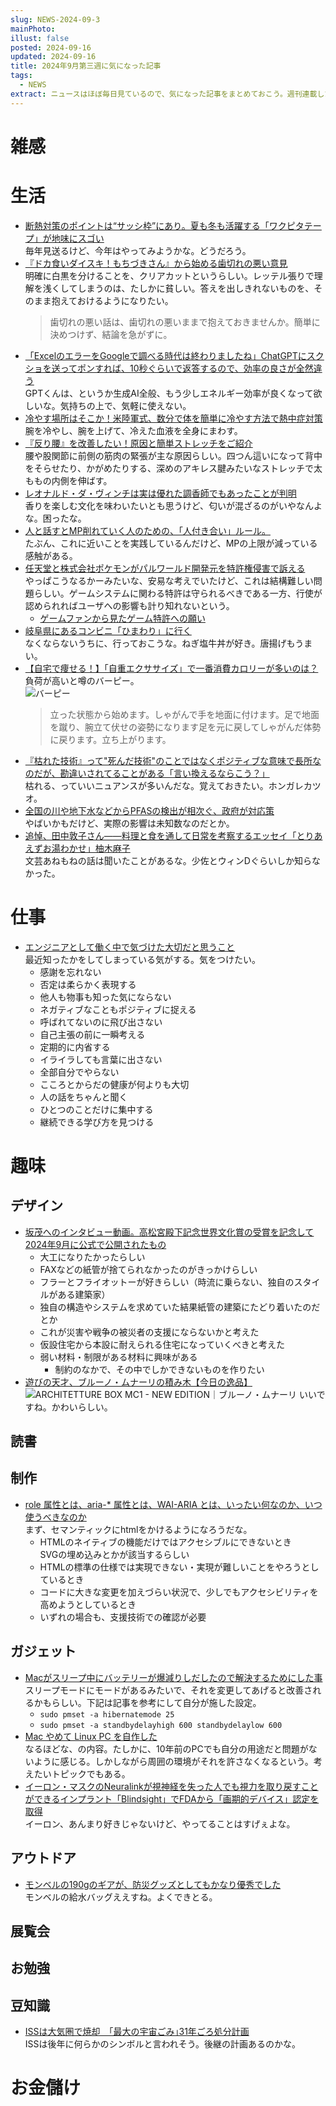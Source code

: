 ```yaml
---
slug: NEWS-2024-09-3
mainPhoto: 
illust: false
posted: 2024-09-16
updated: 2024-09-16
title: 2024年9月第三週に気になった記事
tags:
  - NEWS
extract: ニュースはほぼ毎日見ているので、気になった記事をまとめておこう。週刊連載したい。
---
```


# 雑感

# 生活

- [断熱対策のポイントは“サッシ枠”にあり。夏も冬も活躍する「ワクピタテープ」が地味にスゴい](https://www.goodspress.jp/news/626567/2/)  
  毎年見送るけど、今年はやってみようかな。どうだろう。
- [『ドカ食いダイスキ！もちづきさん』から始める歯切れの悪い意見](https://p-shirokuma.hatenadiary.com/entry/20240916/1726482473)  
  明確に白黒を分けることを、クリアカットというらしい。レッテル張りで理解を浅くしてしまうのは、たしかに貧しい。答えを出しきれないものを、そのまま抱えておけるようになりたい。  
  > 歯切れの悪い話は、歯切れの悪いままで抱えておきませんか。簡単に決めつけず、結論を急がずに。
- [「ExcelのエラーをGoogleで調べる時代は終わりましたね」ChatGPTにスクショを送ってポンすれば、10秒ぐらいで返答するので、効率の良さが全然違う](https://togetter.com/li/2435748)  
  GPTくんは、というか生成AI全般、もう少しエネルギー効率が良くなって欲しいな。気持ちの上で、気軽に使えない。
- [冷やす場所はそこか！米陸軍式、数分で体を簡単に冷やす方法で熱中症対策](https://karapaia.com/archives/453446.html)  
  腕を冷やし、腕を上げて、冷えた血液を全身にまわす。
- [『反り腰』を改善したい！原因と簡単ストレッチをご紹介](https://www.mediaid-online.jp/clinic_notes/information/1248/?srsltid=AfmBOopeaqA9cfGdTnq0FLHXTuONCzK7n0a5YAzcvC_XMWMZ_4JRKK8N)  
  腰や股関節に前側の筋肉の緊張が主な原因らしい。四つん這いになって背中をそらせたり、かがめたりする、深めのアキレス腱みたいなストレッチで太ももの内側を伸ばす。
- [レオナルド・ダ・ヴィンチは実は優れた調香師でもあったことが判明](https://karapaia.com/archives/453517.html)  
  香りを楽しむ文化を味わいたいとも思うけど、匂いが混ざるのがいやなんよな。困ったな。
- [人と話すとMP削れていく人のための、「人付き合い」ルール。](https://blog.tinect.jp/?p=87637)  
  たぶん、これに近いことを実践しているんだけど、MPの上限が減っている感触がある。
- [任天堂と株式会社ポケモンがパルワールド開発元を特許権侵害で訴える](https://gigazine.net/news/20240919-nintendo-pokemon-palworld/)  
  やっぱこうなるかーみたいな、安易な考えでいたけど、これは結構難しい問題らしい。ゲームシステムに関わる特許は守られるべきである一方、行使が認められればユーザへの影響も計り知れないという。
  - [ゲームファンから見たゲーム特許への願い](https://jpaa-patent.info/patent/viewPdf/4278)
- [岐阜県にあるコンビニ「ひまわり」に行く](https://dailyportalz.jp/kiji/gofu-convini-himawari)  
    なくならないうちに、行っておこうな。ねぎ塩牛丼が好き。唐揚げもうまい。
- [【自宅で痩せる！】「自重エクササイズ」で一番消費カロリーが多いのは？](https://global.kanebo.com/ja/categories/colormake/lips/p/4973167531808)  
  負荷が高いと噂のバーピー。  
  ![バーピー](../../images/news/2024-09-16-NEWS/02.webp)
  > 立った状態から始めます。しゃがんで手を地面に付けます。足で地面を蹴り、腕立て伏せの姿勢になります足を元に戻してしゃがんだ体勢に戻ります。立ち上がります。
- [『枯れた技術』って"死んだ技術"のことではなくポジティブな意味で長所なのだが、勘違いされてることがある「言い換えるならこう？」](https://togetter.com/li/2436840?page=2)  
  枯れる、っていいニュアンスが多いんだな。覚えておきたい。ホンガレカツオ。
- [全国の川や地下水などからPFASの検出が相次ぐ、政府が対応策](https://natgeo.nikkeibp.co.jp/atcl/news/24/091900510/?P=4)  
  やばいかもだけど、実際の影響は未知数なのだとか。
- [追悼、田中敦子さん――料理と食を通して日常を考察するエッセイ「とりあえずお湯わかせ」柚木麻子](https://nhkbook-hiraku.com/n/n09ac14ee10a8)  
  文芸あねもねの話は聞いたことがあるな。少佐とウィンDぐらいしか知らなかった。
# 仕事

- [エンジニアとして働く中で気づけた大切だと思うこと](https://qiita.com/YOS0602/items/916ce3a05336d94e1644)  
  最近知ったかをしてしまっている気がする。気をつけたい。
  - 感謝を忘れない
  - 否定は柔らかく表現する
  - 他人も物事も知った気にならない
  - ネガティブなこともポジティブに捉える
  - 呼ばれてないのに飛び出さない
  - 自己主張の前に一瞬考える
  - 定期的に内省する
  - イライラしても言葉に出さない
  - 全部自分でやらない
  - こころとからだの健康が何よりも大切
  - 人の話をちゃんと聞く
  - ひとつのことだけに集中する
  - 継続できる学び方を見つける

# 趣味

## デザイン

- [坂茂へのインタビュー動画。高松宮殿下記念世界文化賞の受賞を記念して2024年9月に公式で公開されたもの](https://architecturephoto.net/215643/)  
  - 大工になりたかったらしい
  - FAXなどの紙管が捨てられなかったのがきっかけらしい
  - フラーとフライオットーが好きらしい（時流に乗らない、独自のスタイルがある建築家）
  - 独自の構造やシステムを求めていた結果紙管の建築にたどり着いたのだとか
  - これが災害や戦争の被災者の支援にならないかと考えた
  - 仮設住宅から本設に耐えられる住宅になっていくべきと考えた
  - 弱い材料・制限がある材料に興味がある
    - 制約のなかで、その中でしかできないものを作りたい
- [遊びの天才、ブルーノ・ムナーリの積み木【今日の逸品】](https://casabrutus.com/categories/design/421922)  
  ![ARCHITETTURE BOX MC1 - NEW EDITION｜ブルーノ・ムナーリ](../../images/news/2024-09-16-NEWS/01.png)
  いいですね。かわいらしい。

## 読書

## 制作

- [role 属性とは、aria-* 属性とは、WAI-ARIA とは、いったい何なのか、いつ使うべきなのか](https://qiita.com/ymrl/items/6c9c059208ea11e6d7bc)  
  まず、セマンティックにhtmlをかけるようになろうだな。
  - HTMLのネイティブの機能だけではアクセシブルにできないとき  
    SVGの埋め込みとかが該当するらしい
  - HTMLの標準の仕様では実現できない・実現が難しいことをやろうとしているとき
  - コードに大きな変更を加えづらい状況で、少しでもアクセシビリティを高めようとしているとき
  - いずれの場合も、支援技術での確認が必要

## ガジェット

- [Macがスリープ中にバッテリーが爆減りしだしたので解決するためにした事](https://zenn.dev/yamasaw/articles/de6c37f7b68e61)  
  スリープモードにモードがあるみたいで、それを変更してあげると改善されるかもらしい。下記は記事を参考にして自分が施した設定。
  - `sudo pmset -a hibernatemode 25`
  - `sudo pmset -a standbydelayhigh 600 standbydelaylow 600`
- [Mac やめて Linux PC を自作した](https://amachang.hatenablog.com/entry/2024/09/18/054346)  
  なるほどな、の内容。たしかに、10年前のPCでも自分の用途だと問題がないように感じる。しかしながら周囲の環境がそれを許さなくなるという。考えたいトピックでもある。
- [イーロン・マスクのNeuralinkが視神経を失った人でも視力を取り戻すことができるインプラント「Blindsight」でFDAから「画期的デバイス」認定を取得](https://gigazine.net/news/20240918-elon-musk-neuralink-fda-breakthrough-device-tag-blindsight/)  
  イーロン、あんまり好きじゃないけど、やってることはすげぇよな。
## アウトドア

- [モンベルの190gのギアが、防災グッズとしてもかなり優秀でした](https://www.gizmodo.jp/2024/09/montbell_bosai.html)  
  モンベルの給水バッグええすね。よくできとる。

## 展覧会

## お勉強

## 豆知識

- [ISSは大気圏で焼却　｢最大の宇宙ごみ｣31年ごろ処分計画](https://www.nikkei.com/article/DGXZQOSG029IZ0S4A900C2000000/)  
  ISSは後年に何らかのシンボルと言われそう。後継の計画あるのかな。

# お金儲け
